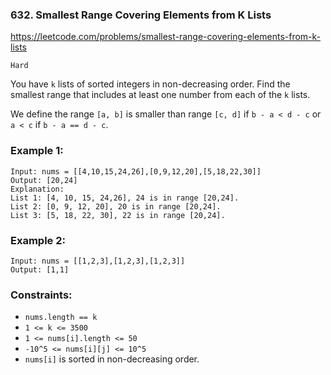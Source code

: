 ### 632. Smallest Range Covering Elements from K Lists

https://leetcode.com/problems/smallest-range-covering-elements-from-k-lists

`Hard`

You have `k` lists of sorted integers in non-decreasing order. Find the smallest range that includes at least one number from each of the `k` lists.

We define the range `[a, b]` is smaller than range `[c, d]` if `b - a < d - c` or `a < c` if `b - a == d - c`.

 

### Example 1:
```
Input: nums = [[4,10,15,24,26],[0,9,12,20],[5,18,22,30]]
Output: [20,24]
Explanation: 
List 1: [4, 10, 15, 24,26], 24 is in range [20,24].
List 2: [0, 9, 12, 20], 20 is in range [20,24].
List 3: [5, 18, 22, 30], 22 is in range [20,24].
```

### Example 2:
```
Input: nums = [[1,2,3],[1,2,3],[1,2,3]]
Output: [1,1]
```

### Constraints:

* `nums.length == k`
* `1 <= k <= 3500`
* `1 <= nums[i].length <= 50`
* `-10^5 <= nums[i][j] <= 10^5`
* `nums[i]` is sorted in non-decreasing order.